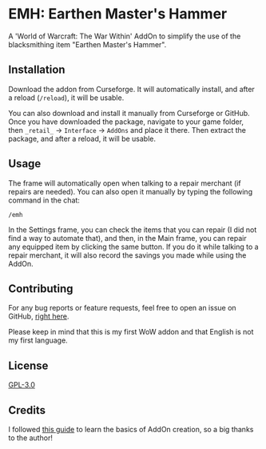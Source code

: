 # EMH: Earthen Master's Hammer

A 'World of Warcraft: The War Within' AddOn to simplify the use of the blacksmithing item "Earthen Master's Hammer".

## Installation

Download the addon from Curseforge. It will automatically install, and after a reload (`/reload`), it will be usable.

You can also download and install it manually from Curseforge or GitHub. Once you have downloaded the package, navigate to your game folder, then `_retail_` -> `Interface` -> `AddOns` and place it there. Then extract the package, and after a reload, it will be usable.

## Usage

The frame will automatically open when talking to a repair merchant (if repairs are needed). You can also open it manually by typing the following command in the chat:

```
/emh
```

In the Settings frame, you can check the items that you can repair (I did not find a way to automate that), and then, in the Main frame, you can repair any equipped item by clicking the same button.
If you do it while talking to a repair merchant, it will also record the savings you made while using the AddOn.

## Contributing

For any bug reports or feature requests, feel free to open an issue on GitHub, [right here](https://github.com/Iryonis/EarthenMasterHammerAddon/issues).

Please keep in mind that this is my first WoW addon and that English is not my first language.

## License

[GPL-3.0](LICENSE)

## Credits

I followed [this guide](https://www.reddit.com/r/wowaddondev/comments/1cc2pia/creating_a_wow_addon_part_1_a_fresh_start/?rdt=36019) to learn the basics of AddOn creation, so a big thanks to the author!
